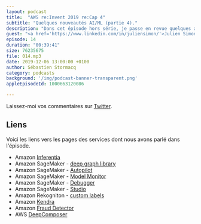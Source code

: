```yaml
---
layout: podcast
title:  "AWS re:Invent 2019 re:Cap 4"
subtitle: "Quelques nouveautés AI/ML (partie 4)."
description: "Dans cet épisode hors série, je passe en revue quelques annonces faites en matière d'intelligence artificielle et d'apprentissage machine."
guest: "<a href='https://www.linkedin.com/in/juliensimon/'>Julien Simon</a>, Principal Evangelist, AI/ML"
episode: 14
duration: "00:39:41"
size: 76235675
file: 014.mp3  
date: 2019-12-06 13:00:00 +0100
author: Sébastien Stormacq
category: podcasts
background: '/img/podcast-banner-transparent.png'
appleEpisodeId: 1000663120086

---
```


Laissez-moi vos commentaires sur [Twitter](https://twitter.com/sebsto).

## Liens

Voici les liens vers les pages des services dont nous avons parlé dans l'épisode.

- Amazon [Inferentia](https://aws.amazon.com/machine-learning/inferentia/)
- Amazon SageMaker - [deep graph library](https://aws.amazon.com/blogs/aws/now-available-on-amazon-sagemaker-the-deep-graph-library/)
- Amazon SageMaker - [Autopilot](https://aws.amazon.com/blogs/aws/amazon-sagemaker-autopilot-fully-managed-automatic-machine-learning/)
- Amazon SageMaker - [Model Monitor](https://aws.amazon.com/blogs/aws/amazon-sagemaker-model-monitor-fully-managed-automatic-monitoring-for-your-machine-learning-models/)
- Amazon SageMaker - [Debugger](https://aws.amazon.com/blogs/aws/amazon-sagemaker-debugger-debug-your-machine-learning-models/)
- Amazon SageMaker - [Studio](https://aws.amazon.com/blogs/aws/amazon-sagemaker-studio-the-first-fully-integrated-development-environment-for-machine-learning/)
- Amazon Rekogniton - [custom labels](https://aws.amazon.com/blogs/machine-learning/announcing-amazon-rekognition-custom-labels/)
- Amazon [Kendra](https://aws.amazon.com/kendra/)
- Amazon [Fraud Detector](https://aws.amazon.com/fraud-detector/)
- AWS [DeepComposer](https://aws.amazon.com/blogs/aws/aws-deepcomposer-compose-music-with-generative-machine-learning-models/)